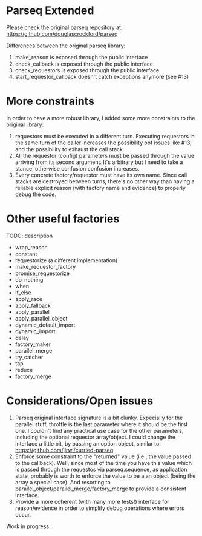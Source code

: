# Parseq Extended

Please check the original parseq repository at: https://github.com/douglascrockford/parseq

Differences between the original parseq library:

1. make\_reason is exposed through the public interface
1. check\_callback is exposed through the public interface
1. check\_requestors is exposed through the public interface
1. start\_requestor\_callback doesn't catch exceptions anymore (see #13)

# More constraints

In order to have a more robust library, I added some more constraints to the original library:

1. requestors must be executed in a different turn. Executing requestors in the same turn of the caller increases the possibility oof issues like #13, and the possibility to exhaust the call stack
1. All the requestor (config) parameters must be passed through the value arriving from its second argument. It's arbitrary but I need to take a stance, otherwise confusion confusion increases.
1. Every concrete factory/requestor must have its own name. Since call stacks are destroyed between turns, there's no other way than having a reliable explicit reason (with factory name and evidence) to properly debug the code.


# Other useful factories

TODO: description
- wrap\_reason
- constant
- requestorize (a different implementation)
- make\_requestor\_factory
- promise\_requestorize
- do\_nothing
- when
- if\_else
- apply\_race
- apply\_fallback
- apply\_parallel
- apply\_parallel\_object
- dynamic\_default\_import
- dynamic\_import
- delay
- factory\_maker
- parallel\_merge
- try\_catcher
- tap
- reduce
- factory\_merge

# Considerations/Open issues

1. Parseq original interface signature is a bit clunky. Expecially for the parallel stuff, throttle is the last parameter where it should be the first one. I couldn't find any practical use case for the other parameters, including the optional requestor array/object.  I could change the interface a little bit, by passing an option object, similar to: https://github.com/jlrwi/curried-parseq
1. Enforce some constraint to the "returned" value (i.e., the value passed to the callback). Well, since most of the time you have this value which is passed through the requestos via parseq.sequence, as application state, probably is worth to enforce the value to be a an object (being the array a special case). And resorting to parallel_object/parallel_merge/factory_merge to provide a consistent interface.
1. Provide a more coherent (with many more tests!) interface for reason/evidence in order to simplify debug operations where errors occur.

Work in progress...
